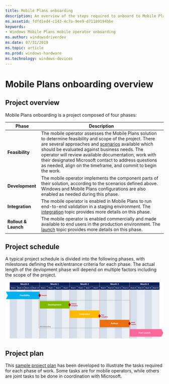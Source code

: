 ```yaml
---
title: Mobile Plans onboarding
description: An overview of the steps required to onboard to Mobile Plans
ms.assetid: fdfd1ed4-c143-4c7a-9ee9-d71189194bbe
keywords:
- Windows Mobile Plans mobile operator onboarding
ms.author: windowsdriverdev
ms.date: 07/31/2019
ms.topic: article
ms.prod: windows-hardware
ms.technology: windows-devices
---
```


# Mobile Plans onboarding overview

## Project overview

Mobile Plans onboarding is a project composed of four phases:

| Phase | Description |
| --- | --- |
| **Feasibility** | The mobile operator assesses the Mobile Plans solution to determine feasibility and scope of the project. There are several approaches and [scenarios](mobile-plans-scenarios.md) available which should be evaluated against business needs. The operator will review available documentation, work with their designated Microsoft contact to address questions as needed, align on the timeframe, and commit to begin the work. |
| **Development** | The mobile operator implements the component parts of their solution, according to the scenarios defined above. Windows and Mobile Plans configurations are also enabled as needed during this phase. |
| **Integration** | The mobile operator is enabled in Mobile Plans to run end-to-end validation in a staging environment. The [integration](mobile-plans-integration.md) topic provides more details on this phase. |
| **Rollout & Launch** | The mobile operator is enabled commercially and made available to end users in the production environment. The [launch](mobile-plans-launch.md) topic provides more details on this phase. |

## Project schedule

A typical project schedule is divided into the following phases, with milestones defining the exit/entrance criteria for each phase. The actual length of the devlopment phase will depend on multiple factors including the scope of the project.

![Mobile Plans project schedule](images/mobile_plans_project_schedule.png)

## Project plan

This [sample project plan](mobile-plans-appendix.md#high-level-integration-schedule) has been developed to illustrate the tasks required for each phase of work. Some tasks are for mobile operators, while others are joint tasks to be done in coordination with Microsoft.
